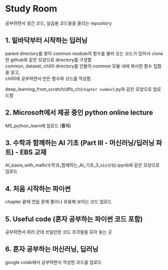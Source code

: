 # Study Room

공부하면서 생긴 코드, 실습용 코드들을 올리는 repository

## 1. 밑바닥부터 시작하는 딥러닝

parent directory를 찾아 common module의 함수를 불러 오는 코드가 있어서 clone한 github와 같은 모양으로 directory를 구성함  
common, dataset, ch00<number> directory를 만들어 common 모듈 내에 복사한 함수 집합을 넣고,  
ch00<number>에 공부하면서 만든 함수와 코드를 작성함.  

deep_learning_from_scratch/dlfs_ch(`chapter number`).py와 같은 모양으로 업로드함

## 2. Microsoft에서 제공 중인 python online lecture

MS_python_learn에 업로드 (**중지**)

## 3. 수학과 함께하는 AI 기초 (Part III - 머신러닝/딥러닝 파트) - EBS 교재

AI_basis_with_math/수학과_함께하는_AI_기초_3_x(`소단원`).ipynb와 같은 모양으로 업로드

## 4. 처음 시작하는 파이썬

chapter 끝에 연습 문제 풀이나 유용해 보이는 코드 업로드

## 5. Useful code (혼자 공부하는 파이썬 코드 포함)

공부하면서 여러 군데 쓰일만한 코드 조각들을 모아 놓는 곳  

## 6. 혼자 공부하는 머신러닝, 딥러닝

google colab에서 공부하면서 작성한 코드를 업로드
